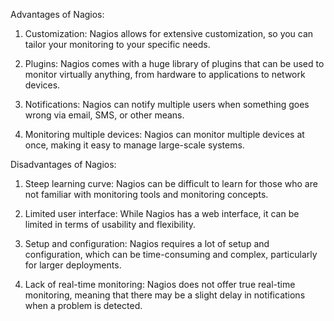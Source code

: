 Advantages of Nagios:
1. Customization: Nagios allows for extensive customization, so you can tailor your monitoring to your specific needs.

2. Plugins: Nagios comes with a huge library of plugins that can be used to monitor virtually anything, from hardware to applications to network devices.

3. Notifications: Nagios can notify multiple users when something goes wrong via email, SMS, or other means.

4. Monitoring multiple devices: Nagios can monitor multiple devices at once, making it easy to manage large-scale systems.

Disadvantages of Nagios:

1. Steep learning curve: Nagios can be difficult to learn for those who are not familiar with monitoring tools and monitoring concepts.

2. Limited user interface: While Nagios has a web interface, it can be limited in terms of usability and flexibility.

3. Setup and configuration: Nagios requires a lot of setup and configuration, which can be time-consuming and complex, particularly for larger deployments.

4. Lack of real-time monitoring: Nagios does not offer true real-time monitoring, meaning that there may be a slight delay in notifications when a problem is detected.
